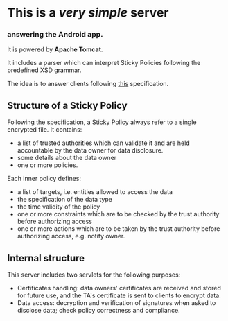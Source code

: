 # This is a *very simple* server
### answering the Android app.

It is powered by **Apache Tomcat**.

It includes a parser which can interpret Sticky Policies following the predefined XSD grammar.

The idea is to answer clients following [this](https://documents.epfl.ch/users/a/ay/ayday/www/mini_project/Sticky%20Policies.pdf) specification.

## Structure of a Sticky Policy
Following the specification, a Sticky Policy always refer to a single encrypted file. It contains:
- a list of trusted authorities which can validate it and are held accountable by the data owner for data disclosure.
- some details about the data owner
- one or more policies.

Each inner policy defines:
- a list of targets, i.e. entities allowed to access the data
- the specification of the data type
- the time validity of the policy
- one or more constraints which are to be checked by the trust authority before authorizing access
- one or more actions which are to be taken by the trust authority before authorizing access, e.g. notify owner.

## Internal structure
This server includes two servlets for the following purposes:
- Certificates handling: data owners' certificates are received and stored for future use, and the TA's certificate is sent to clients to encrypt data.
- Data access: decryption and verification of signatures when asked to disclose data; check policy correctness and compliance.